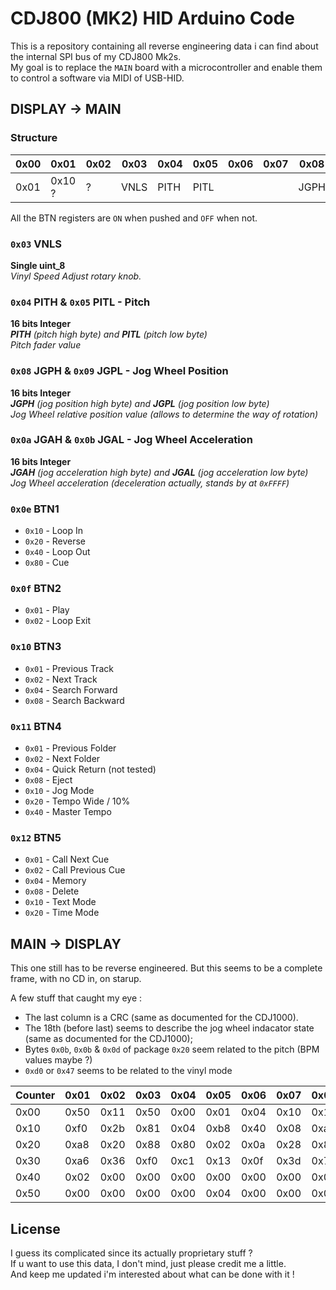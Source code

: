 CDJ800 (MK2) HID Arduino Code
===

This is a repository containing all reverse engineering data i can find about the internal SPI bus of my CDJ800 Mk2s.  
My goal is to replace the `MAIN` board with a microcontroller and enable them to control a software via MIDI of USB-HID.

## DISPLAY → MAIN

### Structure
|0x00|0x01  |0x02|0x03|0x04|0x05|0x06|0x07|0x08|0x09|0x0a|0x0b|0x0c|0x0d|0x0e|0x0f|0x10|0x11|0x12|0x13|
|----|------|----|----|----|----|----|----|----|----|----|----|----|----|----|----|----|----|----|----|
|0x01|0x10 ?|?   |VNLS|PITH|PITL|    |    |JGPH|JGPL|JGAH|JGAL|JTCH|    |BTN1|BTN2|BTN3|BTN4|BTN5|    |

All the BTN registers are `ON` when pushed and `OFF` when not.

### **`0x03` VNLS**
**Single uint_8**  
_Vinyl Speed Adjust rotary knob._

### **`0x04` PITH & `0x05` PITL** - Pitch
**16 bits Integer**  
_**PITH** (pitch high byte) and **PITL** (pitch low byte)_  
_Pitch fader value_

### **`0x08` JGPH & `0x09` JGPL** - Jog Wheel Position
**16 bits Integer**  
_**JGPH** (jog position high byte) and **JGPL** (jog position low byte)_  
_Jog Wheel relative position value (allows to determine the way of rotation)_

### **`0x0a` JGAH & `0x0b` JGAL** - Jog Wheel Acceleration
**16 bits Integer**  
_**JGAH** (jog acceleration high byte) and **JGAL** (jog acceleration low byte)_  
_Jog Wheel acceleration (deceleration actually, stands by at `0xFFFF`)_

### **`0x0e`** BTN1
- `0x10` - Loop In
- `0x20` - Reverse
- `0x40` - Loop Out
- `0x80` - Cue

### **`0x0f`** BTN2
- `0x01` - Play
- `0x02` - Loop Exit

### **`0x10`** BTN3
- `0x01` - Previous Track
- `0x02` - Next Track
- `0x04` - Search Forward
- `0x08` - Search Backward

### **`0x11`** BTN4
- `0x01` - Previous Folder  
- `0x02` - Next Folder  
- `0x04` - Quick Return (not tested)
- `0x08` - Eject
- `0x10` - Jog Mode
- `0x20` - Tempo Wide / 10%
- `0x40` - Master Tempo

### **`0x12`** BTN5
- `0x01` - Call Next Cue
- `0x02` - Call Previous Cue
- `0x04` - Memory
- `0x08` - Delete
- `0x10` - Text Mode
- `0x20` - Time Mode


## MAIN → DISPLAY

This one still has to be reverse engineered. But this seems to be a complete frame, with no CD in, on starup.

A few stuff that caught my eye :
- The last column is a CRC (same as documented for the CDJ1000).  
- The 18th (before last) seems to describe the jog wheel indacator state (same as documented for the CDJ1000);
- Bytes `0x0b`, `0x0b` & `0x0d` of package `0x20` seem related to the pitch (BPM values maybe ?)
- `0xd0` or `0x47` seems to be related to the vinyl mode

|Counter|0x01|0x02|0x03|0x04|0x05|0x06|0x07|0x08|0x09|0x0a|0x0b|0x0c|0x0d|0x0e|0x0f|0x10| Jog| CRC|
|-------|----|----|----|----|----|----|----|----|----|----|----|----|----|----|----|----|----|----|
|0x00   |0x50|0x11|0x50|0x00|0x01|0x04|0x10|0x10|0x15|0x00|0x00|0x00|0x58|0x00|0x00|0x00|0x00|0x43|
|0x10   |0xf0|0x2b|0x81|0x04|0xb8|0x40|0x08|0xa1|0x3f|0x00|0xb3|0x00|0x00|0x00|0x00|0x00|0x00|0x33|
|0x20   |0xa8|0x20|0x88|0x80|0x02|0x0a|0x28|0x88|0x0a|0x00|0xee|0xb6|0xd6|0x00|0x00|0x00|0x00|0x10|
|0x30   |0xa6|0x36|0xf0|0xc1|0x13|0x0f|0x3d|0x70|0x6a|0x00|0x00|0x00|0x00|0x00|0x00|0x00|0x00|0xc6|
|0x40   |0x02|0x00|0x00|0x00|0x00|0x00|0x00|0x00|0x00|0x00|0x00|0x00|0x00|0x00|0x00|0x00|0x00|0x02|
|0x50   |0x00|0x00|0x00|0x00|0x04|0x00|0x00|0x00|0x00|0x00|0x00|0xd0|0x47|0x00|0x00|0x00|0x00|0x1b|

## License

I guess its complicated since its actually proprietary stuff ?  
If u want to use this data, I don't mind, just please credit me a little.  
And keep me updated i'm interested about what can be done with it !